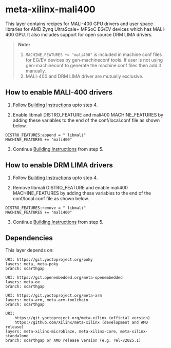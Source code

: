 # meta-xilinx-mali400

This layer contains recipes for MALI-400 GPU drivers and user space libraries for
AMD Zynq UltraScale+ MPSoC EG/EV devices which has MALI-400 GPU. It also includes
support for open source DRM LIMA drivers. 

> **Note:**
> 1. `MACHINE_FEATURES += "mali400"` is included in machine conf files for EG/EV
>    devices by gen-machineconf tools. If user is not using gen-machineconf to
>    generate the machine conf files then add it manually.
> 2. MALI-400 and DRM LIMA driver are mutually exclusive.

## How to enable MALI-400 drivers

1. Follow [Building Instructions](../README.building.md) upto step 4.

2. Enable libmali DISTRO_FEATURE and mali400 MACHINE_FEATURES by adding these
   variables to the end of the conf/local.conf file as shown below.
```
DISTRO_FEATURES:append = " libmali"
MACHINE_FEATURES += "mali400"
```

3. Continue [Building Instructions](../README.building.md) from step 5.

## How to enable DRM LIMA drivers

1. Follow [Building Instructions](../README.building.md) upto step 4.

2. Remove libmali DISTRO_FEATURE and enable mali400 MACHINE_FEATURES by adding
   these variables to the end of the conf/local.conf file as shown below.
```
DISTRO_FEATURES:remove = " libmali"
MACHINE_FEATURES += "mali400"
```

3. Continue [Building Instructions](../README.building.md) from step 5.

## Dependencies

This layer depends on:

	URI: https://git.yoctoproject.org/poky
	layers: meta, meta-poky
	branch: scarthgap

	URI: https://git.openembedded.org/meta-openembedded
	layers: meta-oe
	branch: scarthgap

	URI: https://git.yoctoproject.org/meta-arm
	layers: meta-arm, meta-arm-toolchain
	branch: scarthgap

	URI:
        https://git.yoctoproject.org/meta-xilinx (official version)
        https://github.com/Xilinx/meta-xilinx (development and AMD release)
	layers: meta-xilinx-microblaze, meta-xilinx-core, meta-xilinx-standalone
	branch: scarthgap or AMD release version (e.g. rel-v2025.1)
